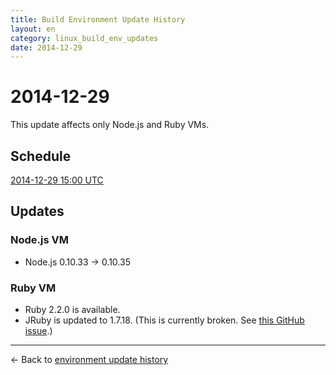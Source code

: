 ```yaml
---
title: Build Environment Update History
layout: en
category: linux_build_env_updates
date: 2014-12-29
---
```


# 2014-12-29

This update affects only Node.js and Ruby VMs.

## Schedule

[2014-12-29 15:00 UTC](http://everytimezone.com/#2014-12-29,180,cn3)

## Updates

### Node.js VM

- Node.js 0.10.33 → 0.10.35

### Ruby VM

- Ruby 2.2.0 is available.
- JRuby is updated to 1.7.18. (This is currently broken. See [this GitHub issue](https://github.com/travis-ci/travis-ci/issues/3067).)

***

← Back to [environment update history](..)
